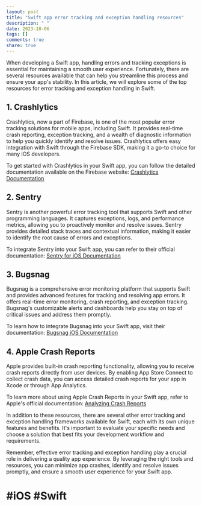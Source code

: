 ```yaml
---
layout: post
title: "Swift app error tracking and exception handling resources"
description: " "
date: 2023-10-06
tags: []
comments: true
share: true
---
```


When developing a Swift app, handling errors and tracking exceptions is essential for maintaining a smooth user experience. Fortunately, there are several resources available that can help you streamline this process and ensure your app's stability. In this article, we will explore some of the top resources for error tracking and exception handling in Swift.

## 1. Crashlytics

Crashlytics, now a part of Firebase, is one of the most popular error tracking solutions for mobile apps, including Swift. It provides real-time crash reporting, exception tracking, and a wealth of diagnostic information to help you quickly identify and resolve issues. Crashlytics offers easy integration with Swift through the Firebase SDK, making it a go-to choice for many iOS developers.

To get started with Crashlytics in your Swift app, you can follow the detailed documentation available on the Firebase website: [Crashlytics Documentation](https://firebase.google.com/docs/crashlytics/get-started?platform=ios)

## 2. Sentry

Sentry is another powerful error tracking tool that supports Swift and other programming languages. It captures exceptions, logs, and performance metrics, allowing you to proactively monitor and resolve issues. Sentry provides detailed stack traces and contextual information, making it easier to identify the root cause of errors and exceptions.

To integrate Sentry into your Swift app, you can refer to their official documentation: [Sentry for iOS Documentation](https://docs.sentry.io/platforms/apple/)

## 3. Bugsnag

Bugsnag is a comprehensive error monitoring platform that supports Swift and provides advanced features for tracking and resolving app errors. It offers real-time error monitoring, crash reporting, and exception tracking. Bugsnag's customizable alerts and dashboards help you stay on top of critical issues and address them promptly.

To learn how to integrate Bugsnag into your Swift app, visit their documentation: [Bugsnag iOS Documentation](https://docs.bugsnag.com/platforms/ios/)

## 4. Apple Crash Reports

Apple provides built-in crash reporting functionality, allowing you to receive crash reports directly from user devices. By enabling App Store Connect to collect crash data, you can access detailed crash reports for your app in Xcode or through App Analytics.

To learn more about using Apple Crash Reports in your Swift app, refer to Apple's official documentation: [Analyzing Crash Reports](https://developer.apple.com/library/archive/technotes/tn2151/_index.html)

In addition to these resources, there are several other error tracking and exception handling frameworks available for Swift, each with its own unique features and benefits. It's important to evaluate your specific needs and choose a solution that best fits your development workflow and requirements.

Remember, effective error tracking and exception handling play a crucial role in delivering a quality app experience. By leveraging the right tools and resources, you can minimize app crashes, identify and resolve issues promptly, and ensure a smooth user experience for your Swift app.

# #iOS #Swift